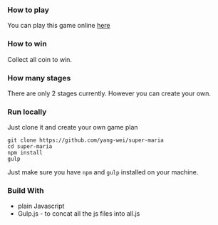 ### How to play
You can play this game online [here](yang-wei.github.io/super-maria)

### How to win
Collect all coin to win.

### How many stages
There are only 2 stages currently. However you can create your own.

### Run locally
Just clone it and create your own game plan
```
git clone https://github.com/yang-wei/super-maria
cd super-maria
npm install
gulp
```
Just make sure you have `npm` and `gulp` installed on your machine.

### Build With
 + plain Javascript
 + Gulp.js - to concat all the js files into all.js

